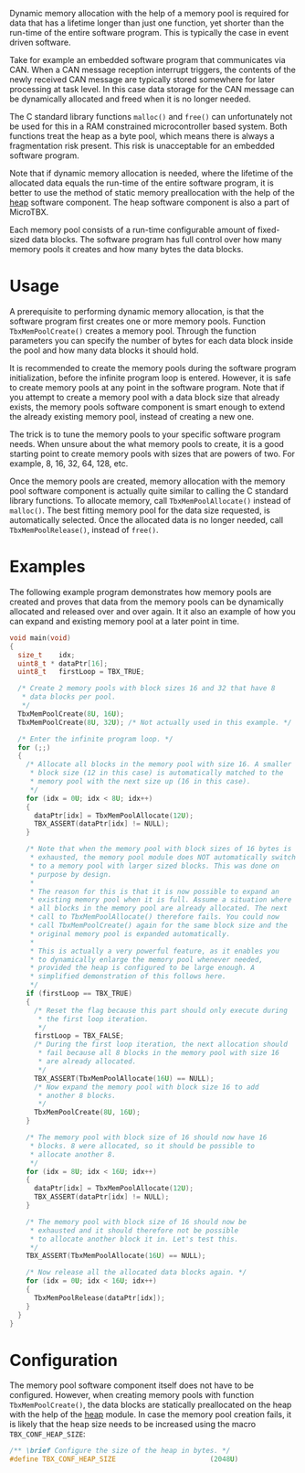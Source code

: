 Dynamic memory allocation with the help of a memory pool is required for data that has a lifetime longer than just one function, yet shorter than the run-time of the entire software program. This is typically the case in event driven software.

Take for example an embedded software program that communicates via CAN. When a CAN message reception interrupt triggers, the contents of the newly received CAN message are typically stored somewhere for later processing at task level. In this case data storage for the CAN message can be dynamically allocated and freed when it is no longer needed.

The C standard library functions `malloc()` and `free()` can unfortunately not be used for this in a RAM constrained microcontroller based system. Both functions treat the heap as
a byte pool, which means there is always a fragmentation risk present. This risk is unacceptable for an embedded software program.

Note that if dynamic memory allocation is needed, where the lifetime of the allocated data equals the run-time of the entire software program, it is better to use the method of static memory preallocation with the help of the [heap](heap.md) software component. The heap software component is also a part of MicroTBX.

Each memory pool consists of a run-time configurable amount of fixed-sized data blocks. The software program has full control over how many memory pools it creates and how many bytes the data blocks.

# Usage

A prerequisite to performing dynamic memory allocation, is that the software program first
creates one or more memory pools. Function `TbxMemPoolCreate()` creates a memory pool. Through the function parameters you can specify the number of bytes for each data block inside the pool and how many data blocks it should hold.

It is recommended to create the memory pools during the software program initialization, before the infinite program loop is entered. However, it is safe to create memory pools at any point in the software program. Note that if you attempt to create a memory pool with a data block size that already exists, the memory pools software component is smart enough to
extend the already existing memory pool, instead of creating a new one.


The trick is to tune the memory pools to your specific software program needs. When unsure about the what memory pools to create, it is a good starting point to create memory pools with sizes that are powers of two. For example, 8, 16, 32, 64, 128, etc.

Once the memory pools are created, memory allocation with the memory pool software component is actually quite similar to calling the C standard library functions. To allocate memory, call `TbxMemPoolAllocate()` instead of `malloc()`. The best fitting memory pool for the data size requested, is automatically selected. Once the allocated data is no longer needed, call `TbxMemPoolRelease()`, instead of `free()`.

# Examples

The following example program demonstrates how memory pools are created and proves that data from the memory pools can be dynamically allocated and released over and over again. It it also an example of how you can expand and
existing memory pool at a later point in time.

```c
void main(void)
{
  size_t    idx;
  uint8_t * dataPtr[16];
  uint8_t   firstLoop = TBX_TRUE;

  /* Create 2 memory pools with block sizes 16 and 32 that have 8
   * data blocks per pool.
   */
  TbxMemPoolCreate(8U, 16U);
  TbxMemPoolCreate(8U, 32U); /* Not actually used in this example. */

  /* Enter the infinite program loop. */
  for (;;)
  {
    /* Allocate all blocks in the memory pool with size 16. A smaller
     * block size (12 in this case) is automatically matched to the
     * memory pool with the next size up (16 in this case).
     */
    for (idx = 0U; idx < 8U; idx++)
    {
      dataPtr[idx] = TbxMemPoolAllocate(12U);
      TBX_ASSERT(dataPtr[idx] != NULL);
    }

    /* Note that when the memory pool with block sizes of 16 bytes is
     * exhausted, the memory pool module does NOT automatically switch
     * to a memory pool with larger sized blocks. This was done on
     * purpose by design.
     *
     * The reason for this is that it is now possible to expand an
     * existing memory pool when it is full. Assume a situation where
     * all blocks in the memory pool are already allocated. The next
     * call to TbxMemPoolAllocate() therefore fails. You could now
     * call TbxMemPoolCreate() again for the same block size and the
     * original memory pool is expanded automatically.
     *
     * This is actually a very powerful feature, as it enables you
     * to dynamically enlarge the memory pool whenever needed,
     * provided the heap is configured to be large enough. A
     * simplified demonstration of this follows here.
     */
    if (firstLoop == TBX_TRUE)
    {
      /* Reset the flag because this part should only execute during
       * the first loop iteration.
       */
      firstLoop = TBX_FALSE;
      /* During the first loop iteration, the next allocation should
       * fail because all 8 blocks in the memory pool with size 16
       * are already allocated.
       */
      TBX_ASSERT(TbxMemPoolAllocate(16U) == NULL);
      /* Now expand the memory pool with block size 16 to add
       * another 8 blocks.
       */
      TbxMemPoolCreate(8U, 16U);
    }

    /* The memory pool with block size of 16 should now have 16
     * blocks. 8 were allocated, so it should be possible to
     * allocate another 8.
     */
    for (idx = 8U; idx < 16U; idx++)
    {
      dataPtr[idx] = TbxMemPoolAllocate(12U);
      TBX_ASSERT(dataPtr[idx] != NULL);
    }

    /* The memory pool with block size of 16 should now be
     * exhausted and it should therefore not be possible
     * to allocate another block it in. Let's test this.
     */
    TBX_ASSERT(TbxMemPoolAllocate(16U) == NULL);

    /* Now release all the allocated data blocks again. */
    for (idx = 0U; idx < 16U; idx++)
    {
      TbxMemPoolRelease(dataPtr[idx]);
    }
  }
}
```

# Configuration

The memory pool software component itself does not have to be configured. However, when
creating memory pools with function `TbxMemPoolCreate()`, the data blocks are statically preallocated on the heap with the help of the [heap](heap.md) module. In case the memory pool creation fails, it is likely that the heap size needs to be increased using the macro `TBX_CONF_HEAP_SIZE`:

```c
/** \brief Configure the size of the heap in bytes. */
#define TBX_CONF_HEAP_SIZE                       (2048U)
```
